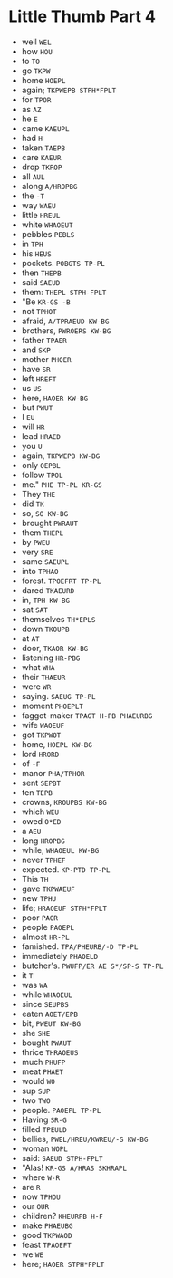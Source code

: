 # Little Thumb Part 4

* well `WEL`
* how `HOU`
* to `TO`
* go `TKPW`
* home `HOEPL`
* again; `TKPWEPB STPH*FPLT`
* for `TPOR`
* as `AZ`
* he `E`
* came `KAEUPL`
* had `H`
* taken `TAEPB`
* care `KAEUR`
* drop `TKROP`
* all `AUL`
* along `A/HROPBG`
* the `-T`
* way `WAEU`
* little `HREUL`
* white `WHAOEUT`
* pebbles `PEBLS`
* in `TPH`
* his `HEUS`
* pockets. `POBGTS TP-PL`
* then `THEPB`
* said `SAEUD`
* them: `THEPL STPH-FPLT`
* "Be `KR-GS -B`
* not `TPHOT`
* afraid, `A/TPRAEUD KW-BG`
* brothers, `PWROERS KW-BG`
* father `TPAER`
* and `SKP`
* mother `PHOER`
* have `SR`
* left `HREFT`
* us `US`
* here, `HAOER KW-BG`
* but `PWUT`
* I `EU`
* will `HR`
* lead `HRAED`
* you `U`
* again, `TKPWEPB KW-BG`
* only `OEPBL`
* follow `TPOL`
* me." `PHE TP-PL KR-GS`
* They `THE`
* did `TK`
* so, `SO KW-BG`
* brought `PWRAUT`
* them `THEPL`
* by `PWEU`
* very `SRE`
* same `SAEUPL`
* into `TPHAO`
* forest. `TPOEFRT TP-PL`
* dared `TKAEURD`
* in, `TPH KW-BG`
* sat `SAT`
* themselves `TH*EPLS`
* down `TKOUPB`
* at `AT`
* door, `TKAOR KW-BG`
* listening `HR-PBG`
* what `WHA`
* their `THAEUR`
* were `WR`
* saying. `SAEUG TP-PL`
* moment `PHOEPLT`
* faggot-maker `TPAGT H-PB PHAEURBG`
* wife `WAOEUF`
* got `TKPWOT`
* home, `HOEPL KW-BG`
* lord `HRORD`
* of `-F`
* manor `PHA/TPHOR`
* sent `SEPBT`
* ten `TEPB`
* crowns, `KROUPBS KW-BG`
* which `WEU`
* owed `O*ED`
* a `AEU`
* long `HROPBG`
* while, `WHAOEUL KW-BG`
* never `TPHEF`
* expected. `KP-PTD TP-PL`
* This `TH`
* gave `TKPWAEUF`
* new `TPHU`
* life; `HRAOEUF STPH*FPLT`
* poor `PAOR`
* people `PAOEPL`
* almost `HR-PL`
* famished. `TPA/PHEURB/-D TP-PL`
* immediately `PHAOELD`
* butcher's. `PWUFP/ER AE S*/SP-S TP-PL`
* it `T`
* was `WA`
* while `WHAOEUL`
* since `SEUPBS`
* eaten `AOET/EPB`
* bit, `PWEUT KW-BG`
* she `SHE`
* bought `PWAUT`
* thrice `THRAOEUS`
* much `PHUFP`
* meat `PHAET`
* would `WO`
* sup `SUP`
* two `TWO`
* people. `PAOEPL TP-PL`
* Having `SR-G`
* filled `TPEULD`
* bellies, `PWEL/HREU/KWREU/-S KW-BG`
* woman `WOPL`
* said: `SAEUD STPH-FPLT`
* "Alas! `KR-GS A/HRAS SKHRAPL`
* where `W-R`
* are `R`
* now `TPHOU`
* our `OUR`
* children? `KHEURPB H-F`
* make `PHAEUBG`
* good `TKPWAOD`
* feast `TPAOEFT`
* we `WE`
* here; `HAOER STPH*FPLT`
